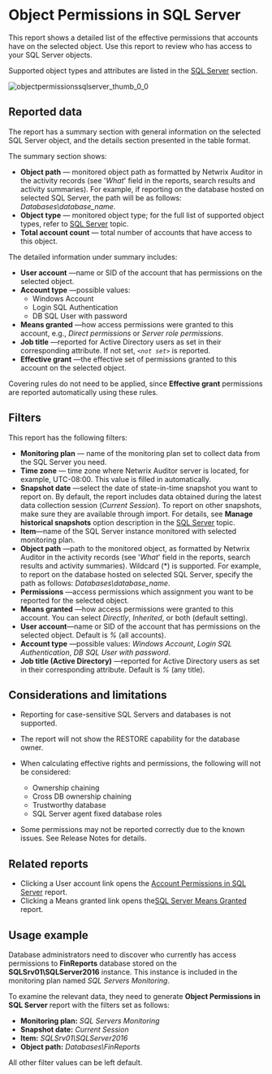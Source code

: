 # Object Permissions in SQL Server

This report shows a detailed list of the effective permissions that accounts have on the selected
object. Use this report to review who has access to your SQL Server objects.

Supported object types and attributes are listed in the
[SQL Server](/docs/auditor/10.7/auditor/configuration/sqlserver/overview.md) section.

![objectpermissionssqlserver_thumb_0_0](/img/product_docs/auditor/auditor/admin/reports/types/stateintime/objectpermissionssqlserver_thumb_0_0.webp)

## Reported data

The report has a summary section with general information on the selected SQL Server object, and the
details section presented in the table format.

The summary section shows:

- **Object path** — monitored object path as formatted by Netwrix Auditor in the activity records
  (see '_What_' field in the reports, search results and activity summaries). For example, if
  reporting on the database hosted on selected SQL Server, the path will be as follows:
  _Databases\database_name_.
- **Object type** — monitored object type; for the full list of supported object types, refer to
  [SQL Server](/docs/auditor/10.7/auditor/configuration/sqlserver/overview.md) topic.
- **Total account count** — total number of accounts that have access to this object.

The detailed information under summary includes:

- **User account** —name or SID of the account that has permissions on the selected object.
- **Account type** —possible values:
  - Windows Account
  - Login SQL Authentication
  - DB SQL User with password
- **Means granted** —how access permissions were granted to this account, e.g., _Direct permissions_
  or _Server role permissions_.
- **Job title** —reported for Active Directory users as set in their corresponding attribute. If not
  set, _`<not set>`_ is reported.
- **Effective grant** —the effective set of permissions granted to this account on the selected
  object.

Covering rules do not need to be applied, since **Effective grant** permissions are reported
automatically using these rules.

## Filters

This report has the following filters:

- **Monitoring plan** — name of the monitoring plan set to collect data from the SQL Server you
  need.
- **Time zone** — time zone where Netwrix Auditor server is located, for example, UTC-08:00. This
  value is filled in automatically.
- **Snapshot date** —select the date of state-in-time snapshot you want to report on. By default,
  the report includes data obtained during the latest data collection session (_Current Session_).
  To report on other snapshots, make sure they are available through import. For details, see
  **Manage historical snapshots** option description in the
  [SQL Server](/docs/auditor/10.7/auditor/admin/monitoringplans/sqlserver/overview.md) topic.
- **Item**—name of the SQL Server instance monitored with selected monitoring plan.
- **Object path** —path to the monitored object, as formatted by Netwrix Auditor in the activity
  records (see '_What_' field in the reports, search results and activity summaries). Wildcard (\*)
  is supported. For example, to report on the database hosted on selected SQL Server, specify the
  path as follows: _Databases\database_name_.
- **Permissions** —access permissions which assignment you want to be reported for the selected
  object.
- **Means granted** —how access permissions were granted to this account. You can select _Directly_,
  _Inherited_, or both (default setting).
- **User account**—name or SID of the account that has permissions on the selected object. Default
  is _%_ (all accounts).
- **Account type** —possible values: _Windows Account_, _Login SQL Authentication_, _DB SQL User
  with password_.
- **Job title (Active Directory)** —reported for Active Directory users as set in their
  corresponding attribute. Default is _%_ (any title).

## Considerations and limitations

- Reporting for case-sensitive SQL Servers and databases is not supported.
- The report will not show the RESTORE capability for the database owner.

- When calculating effective rights and permissions, the following will not be considered:
  - Ownership chaining
  - Cross DB ownership chaining
  - Trustworthy database
  - SQL Server agent fixed database roles
- Some permissions may not be reported correctly due to the known issues. See Release Notes for
  details.

## Related reports

- Clicking a User account link opens the
  [Account Permissions in SQL Server](/docs/auditor/10.7/auditor/admin/reports/types/stateintime/sqlaccountpermissions.md) report.
- Clicking a Means granted link opens the[SQL Server Means Granted](/docs/auditor/10.7/auditor/admin/reports/types/stateintime/sqlmeansgranted.md) report.

## Usage example

Database administrators need to discover who currently has access permissions to **FinReports**
database stored on the **SQLSrv01\SQLServer2016** instance. This instance is included in the
monitoring plan named _SQL Servers Monitoring_.

To examine the relevant data, they need to generate **Object Permissions in SQL Server** report with
the filters set as follows:

- **Monitoring plan:** _SQL Servers Monitoring_
- **Snapshot date:** _Current Session_
- **Item:** _SQLSrv01\SQLServer2016_
- **Object path:** _Databases\FinReports_

All other filter values can be left default.
